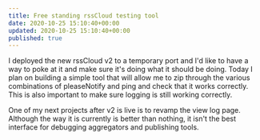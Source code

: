 ```yaml
---
title: Free standing rssCloud testing tool
date: 2020-10-25 15:10:40+00:00
updated: 2020-10-25 15:10:40+00:00
published: true
---
```


I deployed the new rssCloud v2 to a temporary port and I'd like to have a way to poke at it and make sure it's doing what it should be doing. Today I plan on building a simple tool that will allow me to zip through the various combinations of pleaseNotify and ping and check that it works correctly. This is also important to make sure logging is still working correctly.

One of my next projects after v2 is live is to revamp the view log page. Although the way it is currently is better than nothing, it isn't the best interface for debugging aggregators and publishing tools.

